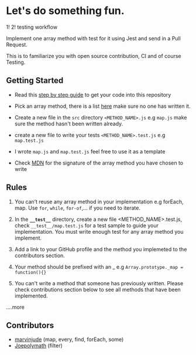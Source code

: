 # Let's do something fun.

1! 2! testing workflow

Implement one array method with test for it using Jest and send in a Pull Request.

This is to familiarize you with open source contribution, CI and of course Testing.

## Getting Started

- Read this [step by step guide](https://link.medium.com/7AjLJHdO02) to get your code into this repository

- Pick an array method, there is a list [here](https://javascript.info/array-methods) make sure no one has written it.

- Create a new file in the `src` directory `<METHOD_NAME>.js` e.g `map.js` make sure the method hasn't been written already.

- create a new file to write your tests `<METHOD_NAME>.test.js` e.g `map.test.js`

- I wrote `map.js` and `map.test.js` feel free to use it as a template

- Check [MDN](https://developer.mozilla.org/en-US/docs/Web/JavaScript) for the signature of the array method you have chosen to write

## Rules

1. You can’t reuse any array method in your implementation e.g forEach, map. Use `for`, `while`, `for-of`,... if you need to iterate.

2. In the **`__test__`** directory, create a new file <METHOD_NAME>.test.js, check `__test__/map.test.js` for a test sample to guide your implementation. You must write enough test for any array method you implement.

3. Add a link to your GitHub profile and the method you implemeted to the contributors section.

4. Your method should be prefixed with an \_ e.g
   `Array.prototype._map = function(){}`

5. You can't write a method that someone has previously written. Please check contributions section below to see all methods that have been implemented.

....more

## Contributors

- [marvinjude](https://github.com/marvinjude) (map, every, find, forEach, some)
- [Joepolymath](https://github.com/Joepolymath) (filter)
